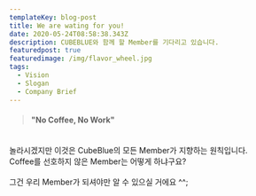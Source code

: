 ```yaml
---
templateKey: blog-post
title: We are wating for you!
date: 2020-05-24T08:58:38.343Z
description: CUBEBLUE와 함께 할 Member를 기다리고 있습니다.
featuredpost: true
featuredimage: /img/flavor_wheel.jpg
tags:
  - Vision
  - Slogan
  - Company Brief
---
```

> #### **"No Coffee, No Work"**

\
놀라시겠지만 이것은 CubeBlue의 모든 Member가 지향하는 원칙입니다. \
Coffee를 선호하지 않은 Member는 어떻게 하냐구요? \
\
그건 우리 Member가 되셔야만 알 수 있으실 거에요 ^^;